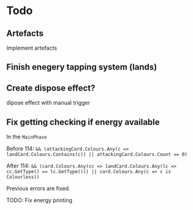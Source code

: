 # Todo

## Artefacts

Implement artefacts

## Finish enegery tapping system (lands)

## Create dispose effect?

dipose effect
with manual trigger

## Fix getting checking if energy available

In the `MainPhase`

Before
114: `&& (attackingCard.Colours.Any(c => landCard.Colours.Contains(c)) || attackingCard.Colours.Count == 0)`

After
114: `&& (card.Colours.Any(cc => landCard.Colours.Any(lc => cc.GetType() == lc.GetType())) || card.Colours.Any(c => c is Colourless))`

Previous errors are fixed.

TODO: Fix energy printing
